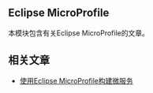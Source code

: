 ## Eclipse MicroProfile

本模块包含有关Eclipse MicroProfile的文章。

## 相关文章

+ [使用Eclipse MicroProfile构建微服务](docs/使用Eclipse-MicroProfile构建微服务.md)